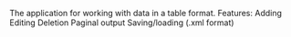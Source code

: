 The application for working with data in a table format. 
Features: 
Adding 
Editing 
Deletion 
Paginal output 
Saving/loading (.xml format)